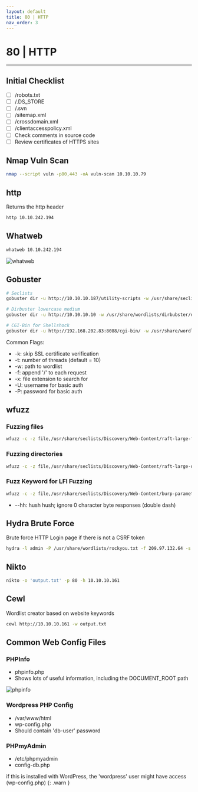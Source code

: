```yaml
---
layout: default
title: 80 | HTTP
nav_order: 3
---
```


# 80 | HTTP

---

## Initial Checklist

- [ ] /robots.txt
- [ ] /.DS_STORE
- [ ] /.svn
- [ ] /sitemap.xml
- [ ] /crossdomain.xml
- [ ] /clientaccesspolicy.xml
- [ ] Check comments in source code
- [ ] Review certificates of HTTPS sites

## Nmap Vuln Scan

```bash
nmap --script vuln -p80,443 -oA vuln-scan 10.10.10.79
```

## http

Returns the http header

```bash
http 10.10.242.194
```

## Whatweb

```bash
whatweb 10.10.242.194
```

![whatweb](../../../assets/images/whatweb.png)

## Gobuster

```bash
# Seclists
gobuster dir -u http://10.10.10.187/utility-scripts -w /usr/share/seclists/Discovery/Web-Content/raft-small-words.txt -x php,txt,html -t 80

# Dirbuster lowercase medium
gobuster dir -u http://10.10.10.10 -w /usr/share/wordlists/dirbubster/directory-list-lowercase-2.3-medium.txt -x aspx, php, txt, conf - t 80

# CGI-Bin for Shellshock
gobuster dir -u http://192.168.202.83:8088/cgi-bin/ -w /usr/share/wordlists/dirbuster/directory-list-lowercase-2.3-medium.txt -k -t 80 -x sh,cgi
```

Common Flags:

- -k: skip SSL certificate verification
- -t: number of threads (default = 10)
- -w: path to wordlist
- -f: append '/' to each request
- -x: file extension to search for
- -U: username for basic auth
- -P: password for basic auth

## wfuzz

### Fuzzing files

```bash
wfuzz -c -z file,/usr/share/seclists/Discovery/Web-Content/raft-large-files.txt --hc 404 "http://192.168.202.83/FUZZ"
```

### Fuzzing directories

```bash
wfuzz -c -z file,/usr/share/seclists/Discovery/Web-Content/raft-large-directories.txt --hc 404 "http://192.168.202.83/FUZZ"
```

### Fuzz Keyword for LFI Fuzzing

```bash
wfuzz -c -z file,/usr/share/seclists/Discovery/Web-Content/burp-parameter-names.txt --hh 0 "http://192.168.202.80/console/file.php?FUZZ=../../../../../../../etc/passwd"
```

- --hh: hush hush; ignore 0 character byte responses (double dash)

## Hydra Brute Force

Brute force HTTP Login page if there is not a CSRF token

```bash
hydra -l admin -P /usr/share/wordlists/rockyou.txt -f 209.97.132.64 -s 31009 http-post-form "/admin_login.php:user=^USER^&pass=^PASS^:F=<form name='login'"
```

## Nikto

```bash
nikto -o 'output.txt' -p 80 -h 10.10.10.161
```

## Cewl

Wordlist creator based on website keywords

```bash
cewl http://10.10.10.161 -w output.txt
```

## Common Web Config Files

### PHPInfo

- phpinfo.php
- Shows lots of useful information, including the DOCUMENT_ROOT path

![phpinfo](../../../assets/images/phpinfo.png)

### Wordpress PHP Config

- /var/www/html
- wp-config.php
- Should contain 'db-user' password

### PHPmyAdmin

- /etc/phpmyadmin
- config-db.php

if this is installed with WordPress, the 'wordpress' user might have access (wp-config.php)
{: .warn }
